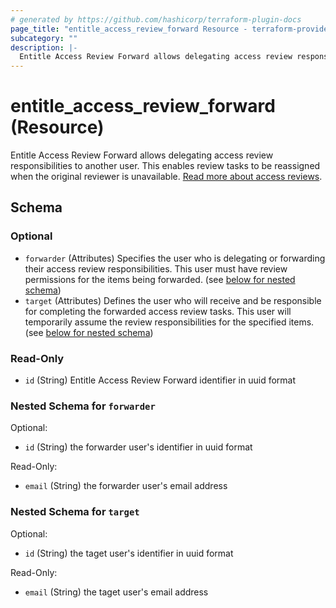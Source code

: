 ```yaml
---
# generated by https://github.com/hashicorp/terraform-plugin-docs
page_title: "entitle_access_review_forward Resource - terraform-provider-entitle"
subcategory: ""
description: |-
  Entitle Access Review Forward allows delegating access review responsibilities to another user. This enables review tasks to be reassigned when the original reviewer is unavailable. Read more about access reviews https://docs.beyondtrust.com/entitle/docs/access-review.
---
```


# entitle_access_review_forward (Resource)

Entitle Access Review Forward allows delegating access review responsibilities to another user. This enables review tasks to be reassigned when the original reviewer is unavailable. [Read more about access reviews](https://docs.beyondtrust.com/entitle/docs/access-review).



<!-- schema generated by tfplugindocs -->
## Schema

### Optional

- `forwarder` (Attributes) Specifies the user who is delegating or forwarding their access review responsibilities. This user must have review permissions for the items being forwarded. (see [below for nested schema](#nestedatt--forwarder))
- `target` (Attributes) Defines the user who will receive and be responsible for completing the forwarded access review tasks. This user will temporarily assume the review responsibilities for the specified items. (see [below for nested schema](#nestedatt--target))

### Read-Only

- `id` (String) Entitle Access Review Forward identifier in uuid format

<a id="nestedatt--forwarder"></a>
### Nested Schema for `forwarder`

Optional:

- `id` (String) the forwarder user's identifier in uuid format

Read-Only:

- `email` (String) the forwarder user's email address


<a id="nestedatt--target"></a>
### Nested Schema for `target`

Optional:

- `id` (String) the taget user's identifier in uuid format

Read-Only:

- `email` (String) the taget user's email address
